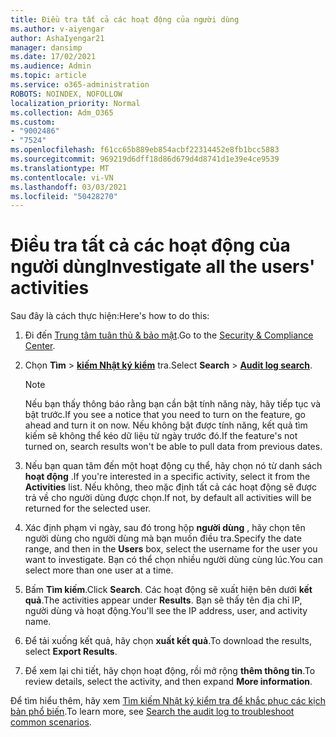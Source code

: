 ```yaml
---
title: Điều tra tất cả các hoạt động của người dùng
ms.author: v-aiyengar
author: AshaIyengar21
manager: dansimp
ms.date: 17/02/2021
ms.audience: Admin
ms.topic: article
ms.service: o365-administration
ROBOTS: NOINDEX, NOFOLLOW
localization_priority: Normal
ms.collection: Adm_O365
ms.custom:
- "9002486"
- "7524"
ms.openlocfilehash: f61cc65b889eb854acbf22314452e8fb1bcc5883
ms.sourcegitcommit: 969219d6dff18d86d679d4d8741d1e39e4ce9539
ms.translationtype: MT
ms.contentlocale: vi-VN
ms.lasthandoff: 03/03/2021
ms.locfileid: "50428270"
---
```

# <a name="investigate-all-the-users-activities"></a><span data-ttu-id="8287e-102">Điều tra tất cả các hoạt động của người dùng</span><span class="sxs-lookup"><span data-stu-id="8287e-102">Investigate all the users' activities</span></span>

<span data-ttu-id="8287e-103">Sau đây là cách thực hiện:</span><span class="sxs-lookup"><span data-stu-id="8287e-103">Here's how to do this:</span></span>

1. <span data-ttu-id="8287e-104">Đi đến [Trung tâm tuân thủ & bảo mật](https://go.microsoft.com/fwlink/p/?linkid=2077143).</span><span class="sxs-lookup"><span data-stu-id="8287e-104">Go to the [Security & Compliance Center](https://go.microsoft.com/fwlink/p/?linkid=2077143).</span></span>
1. <span data-ttu-id="8287e-105">Chọn **Tìm**  >  **[kiếm Nhật ký kiểm](https://go.microsoft.com/fwlink/?linkid=2103759)** tra.</span><span class="sxs-lookup"><span data-stu-id="8287e-105">Select **Search** > **[Audit log search](https://go.microsoft.com/fwlink/?linkid=2103759)**.</span></span>
    > [!NOTE]
    > <span data-ttu-id="8287e-106">Nếu bạn thấy thông báo rằng bạn cần bật tính năng này, hãy tiếp tục và bật trước.</span><span class="sxs-lookup"><span data-stu-id="8287e-106">If you see a notice that you need to turn on the feature, go ahead and turn it on now.</span></span> <span data-ttu-id="8287e-107">Nếu không bật được tính năng, kết quả tìm kiếm sẽ không thể kéo dữ liệu từ ngày trước đó.</span><span class="sxs-lookup"><span data-stu-id="8287e-107">If the feature's not turned on, search results won't be able to pull data from previous dates.</span></span>

1. <span data-ttu-id="8287e-108">Nếu bạn quan tâm đến một hoạt động cụ thể, hãy chọn nó từ danh sách **hoạt động** .</span><span class="sxs-lookup"><span data-stu-id="8287e-108">If you're interested in a specific activity, select it from the **Activities** list.</span></span> <span data-ttu-id="8287e-109">Nếu không, theo mặc định tất cả các hoạt động sẽ được trả về cho người dùng được chọn.</span><span class="sxs-lookup"><span data-stu-id="8287e-109">If not, by default all activities will be returned for the selected user.</span></span>
1. <span data-ttu-id="8287e-110">Xác định phạm vi ngày, sau đó trong hộp **người dùng** , hãy chọn tên người dùng cho người dùng mà bạn muốn điều tra.</span><span class="sxs-lookup"><span data-stu-id="8287e-110">Specify the date range, and then in the **Users** box, select the username for the user you want to investigate.</span></span> <span data-ttu-id="8287e-111">Bạn có thể chọn nhiều người dùng cùng lúc.</span><span class="sxs-lookup"><span data-stu-id="8287e-111">You can select more than one user at a time.</span></span>
1. <span data-ttu-id="8287e-112">Bấm **Tìm kiếm**.</span><span class="sxs-lookup"><span data-stu-id="8287e-112">Click **Search**.</span></span> <span data-ttu-id="8287e-113">Các hoạt động sẽ xuất hiện bên dưới **kết quả**.</span><span class="sxs-lookup"><span data-stu-id="8287e-113">The activities appear under **Results**.</span></span> <span data-ttu-id="8287e-114">Bạn sẽ thấy tên địa chỉ IP, người dùng và hoạt động.</span><span class="sxs-lookup"><span data-stu-id="8287e-114">You'll see the IP address, user, and activity name.</span></span>
1. <span data-ttu-id="8287e-115">Để tải xuống kết quả, hãy chọn **xuất kết quả**.</span><span class="sxs-lookup"><span data-stu-id="8287e-115">To download the results, select **Export Results**.</span></span>
1. <span data-ttu-id="8287e-116">Để xem lại chi tiết, hãy chọn hoạt động, rồi mở rộng **thêm thông tin**.</span><span class="sxs-lookup"><span data-stu-id="8287e-116">To review details, select the activity, and then expand **More information**.</span></span>

<span data-ttu-id="8287e-117">Để tìm hiểu thêm, hãy xem [Tìm kiếm Nhật ký kiểm tra để khắc phục các kịch bản phổ biến](https://go.microsoft.com/fwlink/?linkid=2103944).</span><span class="sxs-lookup"><span data-stu-id="8287e-117">To learn more, see [Search the audit log to troubleshoot common scenarios](https://go.microsoft.com/fwlink/?linkid=2103944).</span></span>